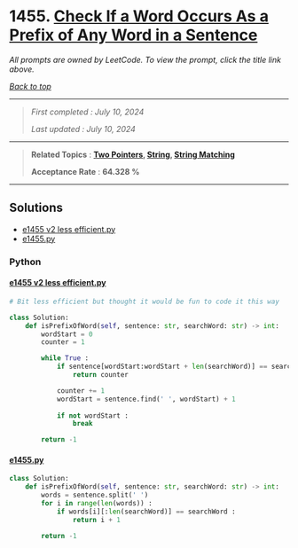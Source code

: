 # 1455. [Check If a Word Occurs As a Prefix of Any Word in a Sentence](<https://leetcode.com/problems/check-if-a-word-occurs-as-a-prefix-of-any-word-in-a-sentence>)

*All prompts are owned by LeetCode. To view the prompt, click the title link above.*

*[Back to top](<../README.md>)*

------

> *First completed : July 10, 2024*
>
> *Last updated : July 10, 2024*

------

> **Related Topics** : **[Two Pointers](<by_topic/Two Pointers.md>), [String](<by_topic/String.md>), [String Matching](<by_topic/String Matching.md>)**
>
> **Acceptance Rate** : **64.328 %**

------

## Solutions

- [e1455 v2 less efficient.py](<../my-submissions/e1455 v2 less efficient.py>)
- [e1455.py](<../my-submissions/e1455.py>)
### Python
#### [e1455 v2 less efficient.py](<../my-submissions/e1455 v2 less efficient.py>)
```Python
# Bit less efficient but thought it would be fun to code it this way

class Solution:
    def isPrefixOfWord(self, sentence: str, searchWord: str) -> int:
        wordStart = 0
        counter = 1

        while True :
            if sentence[wordStart:wordStart + len(searchWord)] == searchWord :
                return counter

            counter += 1
            wordStart = sentence.find(' ', wordStart) + 1
            
            if not wordStart :
                break

        return -1
```

#### [e1455.py](<../my-submissions/e1455.py>)
```Python
class Solution:
    def isPrefixOfWord(self, sentence: str, searchWord: str) -> int:
        words = sentence.split(' ')
        for i in range(len(words)) :
            if words[i][:len(searchWord)] == searchWord :
                return i + 1

        return -1
```

